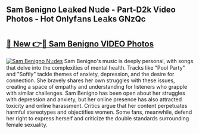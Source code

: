 ## Sam Benigno Le𝚊ked N𝚞de - Part-D2k Video Photos - Hot Onlyf𝚊ns Le𝚊ks GNzQc

# <h2><a href="http://ac4545.deff.icu/?id=Sam+Benigno">🔗 New 👉🔴 Sam Benigno VIDEO Photos</a></h2>

[![Sam Benigno N𝚞des](https://i.imgur.com/rIISA9y.gif)](http://ac4545.deff.icu/?id=Sam+Benigno)
Sam Benigno's music is deeply personal, with songs that delve into the complexities of mental health. Tracks like "Pool Party" and "Softly" tackle themes of anxiety, depression, and the desire for connection. She bravely shares her own struggles with these issues, creating a space of empathy and understanding for listeners who grapple with similar challenges. Sam Benigno has been open about her struggles with depression and anxiety, but her online presence has also attracted toxicity and online harassment. Critics argue that her content perpetuates harmful stereotypes and objectifies women. Some fans, meanwhile, defend her right to express herself and criticize the double standards surrounding female sexuality.
